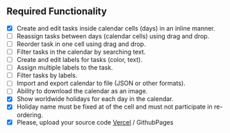 ## **Required Functionality**

- [x] Create and edit tasks inside calendar cells (days) in an inline manner.
- [ ] Reassign tasks between days (calendar cells) using drag and drop.
- [ ] Reorder task in one cell using drag and drop.
- [ ] Filter tasks in the calendar by searching text.
- [ ] Create and edit labels for tasks (color, text).
- [ ] Assign multiple labels to the task.
- [ ] Filter tasks by labels.
- [ ] Import and export calendar to file (JSON or other formats).
- [ ] Ability to download the calendar as an image.
- [x] Show worldwide holidays for each day in the calendar.
- [x] Holiday name must be fixed at of the cell and must not participate in re-ordering.
- [x] Please, upload your source code [Vercel](calendar-efafofnl4-alexanders-projects-2309259b.vercel.app) / GithubPages
